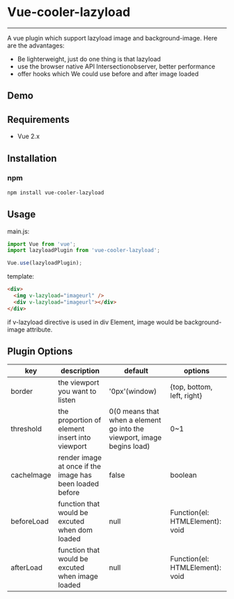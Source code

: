 # Vue-cooler-lazyload
- - -
A vue plugin which support lazyload image and background-image. Here are the advantages:
- Be lighterweight, just do one thing is that lazyload
- use the browser native API Intersectionobserver, better performance
- offer hooks which We could use before and after image loaded

## Demo

## Requirements
- Vue 2.x


## Installation
### npm
```bash
npm install vue-cooler-lazyload
```


## Usage
main.js:
```javascript
import Vue from 'vue';
import lazyloadPlugin from 'vue-cooler-lazyload';

Vue.use(lazyloadPlugin);
```

template:
```html
<div>
  <img v-lazyload="imageurl" />
  <div v-lazyload="imageurl"></div>
</div>
```
if v-lazyload directive is used in div Element, image would be background-image attribute.


## Plugin Options
|key|description|default|options|
|---|-----------|-------|-------|
|border|the viewport you want to listen|'0px'(window)|{top, bottom, left, right}|
|threshold|the proportion of element insert into viewport|0(0 means that when a element go into the viewport, image begins load)|0~1|
|cacheImage|render image at once if the image has been loaded before|false|boolean|
|beforeLoad|function that would be excuted when dom loaded|null|Function(el: HTMLElement): void|
|afterLoad|function that would be excuted when image loaded|null|Function(el: HTMLElement): void|

